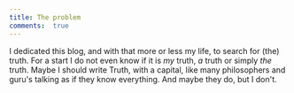 ```yaml
---
title: The problem
comments:  true
---
```

I dedicated this blog, and with that more or less my life, to search for (the) truth. For a start I do not even know if it is <i>my</i> truth, <i>a</i> truth or simply <i>the</i> truth. Maybe I should write Truth, with a capital, like many philosophers and guru's talking as if they know everything. And maybe they do, but I don't. 
